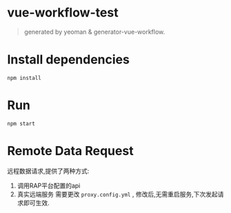# vue-workflow-test

> generated by yeoman & generator-vue-workflow.

# Install dependencies
```
npm install
```

# Run
```
npm start
```

# Remote Data Request
远程数据请求,提供了两种方式:
1. 调用RAP平台配置的api
2. 真实远端服务
需要更改 `proxy.config.yml` , 修改后,无需重启服务,下次发起请求即可生效.
